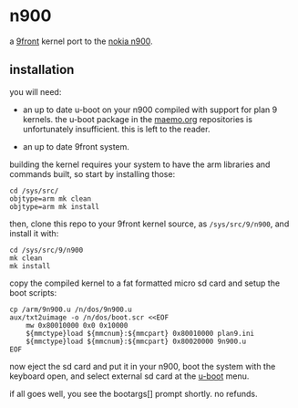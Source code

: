 # n900

a [9front][1] kernel port to the [nokia n900][2].

[1]: http://9front.org
[2]: https://en.wikipedia.org/wiki/Nokia_N900

## installation

you will need:

- an up to date u-boot on your n900 compiled with support for plan 9 kernels.
  the u-boot package in the [maemo.org][3] repositories is unfortunately insufficient.
  this is left to the reader.

- an up to date 9front system.

building the kernel requires your system to have the arm libraries
and commands built, so start by installing those:

    cd /sys/src/
    objtype=arm mk clean
    objtype=arm mk install

then, clone this repo to your 9front kernel source, as `/sys/src/9/n900`,
and install it with:

    cd /sys/src/9/n900
    mk clean
    mk install

copy the compiled kernel to a fat formatted micro sd card
and setup the boot scripts:

    cp /arm/9n900.u /n/dos/9n900.u
    aux/txt2uimage -o /n/dos/boot.scr <<EOF
        mw 0x80010000 0x0 0x10000
        ${mmctype}load ${mmcnum}:${mmcpart} 0x80010000 plan9.ini
        ${mmctype}load ${mmcnum}:${mmcpart} 0x80020000 9n900.u
    EOF

now eject the sd card and put it in your n900, boot the system
with the keyboard open, and select external sd card at the [u-boot][4]
menu.

if all goes well, you see the bootargs[] prompt shortly.
no refunds.

[3]: https://maemo.org
[4]: https://www.denx.de/project/u-boot/
